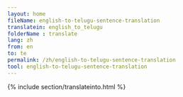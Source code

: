 ```yaml
---
layout: home
fileName: english-to-telugu-sentence-translation
translatein: english_to_telugu
folderName : translate
lang: zh
from: en
to: te
permalink: /zh/english-to-telugu-sentence-translation
tool: english-to-telugu-sentence-translation
---
```

{% include section/translateinto.html %}